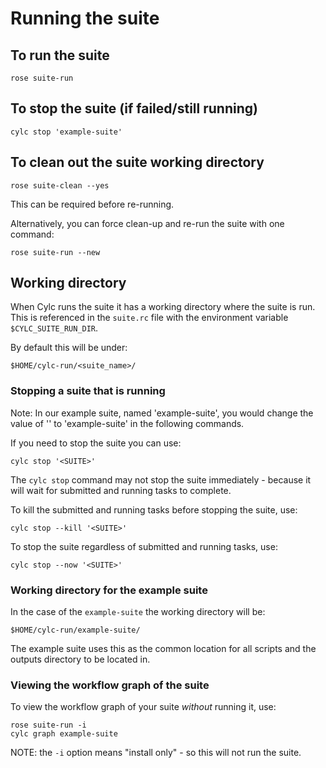 # Running the suite

## To run the suite

`rose suite-run`

## To stop the suite (if failed/still running)

`cylc stop 'example-suite'`

## To clean out the suite working directory

`rose suite-clean --yes`

This can be required before re-running.

Alternatively, you can force clean-up and re-run the suite with one command:

`rose suite-run --new`

## Working directory

When Cylc runs the suite it has a working directory where the suite is run.
This is referenced in the `suite.rc` file with the environment variable
`$CYLC_SUITE_RUN_DIR`. 

By default this will be under:

```
$HOME/cylc-run/<suite_name>/
```

### Stopping a suite that is running

Note: In our example suite, named 'example-suite', you would change the value of '<SUITE>' to
'example-suite' in the following commands.

If you need to stop the suite you can use:

```
cylc stop '<SUITE>'
```

The `cylc stop` command may not stop the suite immediately - because it will wait for submitted 
and running tasks to complete. 

To kill the submitted and running tasks before stopping the suite, use:

```
cylc stop --kill '<SUITE>'
```

To stop the suite regardless of submitted and running tasks, use:

```
cylc stop --now '<SUITE>'
```

### Working directory for the example suite

In the case of the `example-suite` the working directory will be:

```
$HOME/cylc-run/example-suite/
```

The example suite uses this as the common location for all scripts and the outputs
directory to be located in. 

### Viewing the workflow graph of the suite

To view the workflow graph of your suite _without_ running it, use:

```
rose suite-run -i
cylc graph example-suite
```

NOTE: the `-i` option means "install only" - so this will not run the suite.
